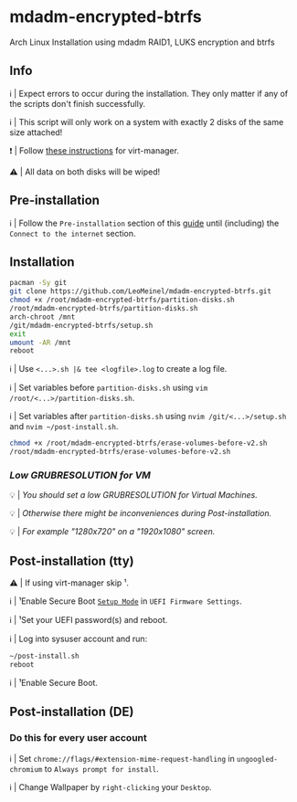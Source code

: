 # mdadm-encrypted-btrfs

Arch Linux Installation using mdadm RAID1, LUKS encryption and btrfs

## Info

:information_source: | Expect errors to occur during the installation. They only matter if any of the scripts don't finish successfully.

:information_source: | This script will only work on a system with exactly 2 disks of the same size attached!

:exclamation: | Follow [these instructions](https://github.com/LeoMeinel/mdadm-encrypted-btrfs/blob/main/secure_boot_virt-manager.md) for virt-manager.

:warning: | All data on both disks will be wiped!

## Pre-installation

:information_source: | Follow the `Pre-installation` section of this [guide](https://wiki.archlinux.org/title/Installation_guide#Pre-installation) until (including) the `Connect to the internet` section.

## Installation

```sh
pacman -Sy git
git clone https://github.com/LeoMeinel/mdadm-encrypted-btrfs.git
chmod +x /root/mdadm-encrypted-btrfs/partition-disks.sh
/root/mdadm-encrypted-btrfs/partition-disks.sh
arch-chroot /mnt
/git/mdadm-encrypted-btrfs/setup.sh
exit
umount -AR /mnt
reboot
```

:information_source: | Use `<...>.sh |& tee <logfile>.log` to create a log file.

:information_source: | Set variables before `partition-disks.sh` using `vim /root/<...>/partition-disks.sh`.

:information_source: | Set variables after `partition-disks.sh` using `nvim /git/<...>/setup.sh` and `nvim ~/post-install.sh`.

```sh
chmod +x /root/mdadm-encrypted-btrfs/erase-volumes-before-v2.sh
/root/mdadm-encrypted-btrfs/erase-volumes-before-v2.sh
```

### _Low GRUBRESOLUTION for VM_

:bulb: | _You should set a low GRUBRESOLUTION for Virtual Machines._

:bulb: | _Otherwise there might be inconveniences during Post-installation._

:bulb: | _For example "1280x720" on a "1920x1080" screen._

## Post-installation (tty)

:warning: | If using virt-manager skip ¹.

:information_source: | ¹Enable Secure Boot [`Setup Mode`](https://wiki.archlinux.org/title/Unified_Extensible_Firmware_Interface/Secure_Boot#Putting_firmware_in_"Setup_Mode") in `UEFI Firmware Settings`.

:information_source: | ¹Set your UEFI password(s) and reboot.

:information_source: | Log into sysuser account and run:

```sh
~/post-install.sh
reboot
```

:information_source: | ¹Enable Secure Boot.

## Post-installation (DE)

### Do this for every user account

:information_source: | Set `chrome://flags/#extension-mime-request-handling` in `ungoogled-chromium` to `Always prompt for install`.

:information_source: | Change Wallpaper by `right-clicking` your `Desktop`.
